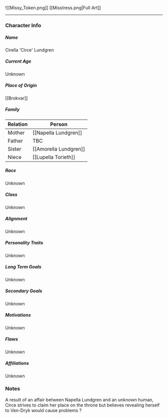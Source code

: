 ![[Missy_Token.png]]
[[Misstress.png|Full Art]]

---
### Character Info

##### Name 
Cirella 'Circe' Lundgren
##### Current Age
Unknown
##### Place of Origin
[[Brokvar]]
##### Family
| Relation | Person |
| --- | --- |
| Mother | [[Napella Lundgren]]|
| Father | TBC |
| Sister | [[Amorella Lundgren]] |
| Niece |  [[Lupella Torieth]] |
##### Race
Unknown
##### Class
Unknown

##### Alignment
Unknown

##### Personality Traits
Unknown

##### Long Term Goals
Unknown

##### Secondary Goals
Unknown

##### Motivations
Unknown

##### Flaws
Unknown

##### Affiliations
Unknown

### Notes
A result of an affair between Napella Lundgren and an unknown human, Circe strives to claim her place on the throne but believes revealing herself to Ven-Dryk would cause problems ?
